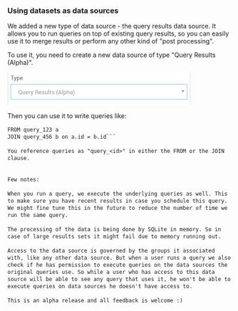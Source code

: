 ### Using datasets as data sources

We added a new type of data source - the query results data source. It allows you to run queries on top of existing query results, so you can easily use it to merge results or perform any other kind of "post processing".

To use it, you need to create a new data source of type "Query Results (Alpha)".

![](../assets/query_results.png)

Then you can use it to write queries like:

```SELECT a.name, b.count
FROM query_123 a
JOIN query_456 b on a.id = b.id```

You reference queries as "query_<id>" in either the FROM or the JOIN clause.


Few notes:

When you run a query, we execute the underlying queries as well. This to make sure you have recent results in case you schedule this query. We might fine tune this in the future to reduce the number of time we run the same query.

The processing of the data is being done by SQLite in memory. So in case of large results sets it might fail due to memory running out.

Access to the data source is governed by the groups it associated with, like any other data source. But when a user runs a query we also check if he has permission to execute queries on the data sources the original queries use. So while a user who has access to this data source will be able to see any query that uses it, he won't be able to execute queries on data sources he doesn't have access to.

This is an alpha release and all feedback is welcome :)
